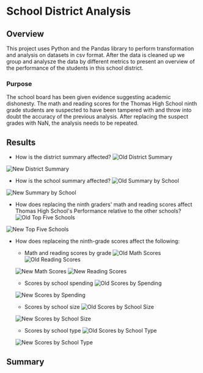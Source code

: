 # School District Analysis

## Overview

This project uses Python and the Pandas library to perform transformation and analysis on datasets in csv format. After the data is cleaned up we group and analysze the data by different metrics to present an overview of the performance of the students in this school district.

### Purpose

The school board has been given evidence suggesting academic dishonesty. The math and reading scores for the Thomas High School ninth grade students are suspected to have been tampered with and throw into doubt the accuracy of the previous analysis. After replacing the suspect grades with NaN, the analysis needs to be repeated. 

## Results

<!-- Use bulleted lists and images of DataFrames as support, address the following questions -->

* How is the district summary affected?
![Old District Summary](resources/district_summary_old.png)

![New District Summary](resources/district_summary_new.png)

* How is the school summary affected?
![Old Summary by School](resources/per_school_summary_old.png)

![New Summary by School](resources/per_school_summar_new.png)

* How does replacing the ninth graders' math and reading scores affect Thomas High School's Performance relative to the other schools?
![Old Top Five Schools](resources/top_schools_old.png)

![New Top Five Schools](resources/top_schools_new.png)

* How does replaceing the ninth-grade scores affect the following:
	- Math and reading scores by grade
	![Old Math Scores](resources/math_by_grade_old.png) ![Old Reading Scores](resources/reading_by_grade_old.png)

	![New Math Scores](resources/math_by_grade_new.png) ![New Reading Scores](resources/reading_by_grade_new.png)
	- Scores by school spending
	![Old Scores by Spending](resources/scores_by_spending_old.png)

	![New Scores by Spending](resources/scores_by_spending_new.png)
	- Scores by school size
	![Old Scores by School Size](resources/scores_by_school_size_old.png)

	![New Scores by School Size](resources/scores_by_school_size_new.png)
	- Scores by school type
	![Old Scores by School Type](resource/scores_by_type_old.png)

	![New Scores by School Type](resource/scores_by_type_new.png)

## Summary

<!-- Summarize four changes in the updated school district analysis after the suspect scores have been replaced -->
